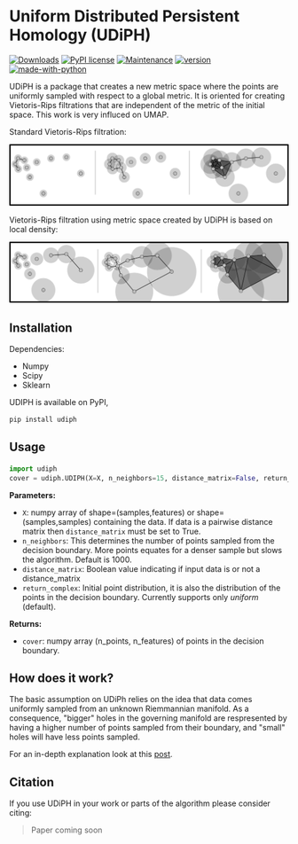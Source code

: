 # Uniform Distributed Persistent Homology (UDiPH)


[![Downloads](https://pepy.tech/badge/udiph)](https://pepy.tech/project/udiph) [![PyPI license](https://img.shields.io/pypi/l/ansicolortags.svg)](https://github.com/Antonio-Leitao/dbsampler/blob/main/LICENSE) [![Maintenance](https://img.shields.io/badge/Maintained%3F-yes-03a80e.svg)](https://github.com/Antonio-Leitao) [![version ](https://img.shields.io/badge/release-0.0.1-blue.svg)](https://pypi.org/project/dbsampler/) [![made-with-python](https://img.shields.io/badge/Made%20with-Python-1f425f.svg)](https://www.python.org/)

UDiPH is a package that creates a new metric space where the points are uniformly sampled with respect to a global metric. It is oriented for creating Vietoris-Rips filtrations that are independent of the metric of the initial space. This work is very influced on UMAP.

Standard Vietoris-Rips filtration:
<p align="center">
  <img src="images/2filtrations_std.png" width="600"/>
</p>
Vietoris-Rips filtration using metric space created by UDiPH is based on local density:
<p align="center">
  <img src="images/2filtrations_udiph.png" width="600"/>
</p>

## Installation
Dependencies:
  - Numpy
  - Scipy
  - Sklearn

UDIPH is available on PyPI,

```sh
pip install udiph
```

## Usage
```python
import udiph
cover = udiph.UDIPH(X=X, n_neighbors=15, distance_matrix=False, return_complex=False)
```
**Parameters:**
-  ``X``: numpy array of shape=(samples,features) or shape=(samples,samples) containing the data. If data is a pairwise distance matrix then ``distance_matrix`` must be set to True.
 -  ``n_neighbors``: This determines the number of points sampled from the decision boundary. More points equates for a denser sample but slows the algorithm. Default is 1000.
 -  ``distance_matrix``: Boolean value indicating if input data is or not a distance_matrix 
 -  ``return_complex``: Initial point distribution, it is also the distribution of    the points in the decision boundary. Currently supports only _uniform_         (default).
 
**Returns:**
 -  ``cover``: numpy array (n_points, n_features) of points in the decision boundary.

## How does it work?
The basic assumption on UDiPh relies on the idea that data comes uniformly sampled from an unknown Riemmannian manifold. As a consequence, "bigger" holes in the governing manifold are respresented by having a higher number of points sampled from their boundary, and "small" holes will have less points sampled.

For an in-depth explanation look at this [post](https://antonio-leitao.netlify.app/post/ph/). 
 
## Citation
If you use UDiPH in your work or parts of the algorithm please consider citing:
> Paper coming soon

